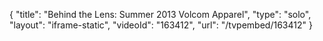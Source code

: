 {
    "title": "Behind the Lens: Summer 2013 Volcom Apparel",
    "type": "solo",
    "layout": "iframe-static",
    "videoId": "163412",
    "url": "\/tvpembed\/163412"
}